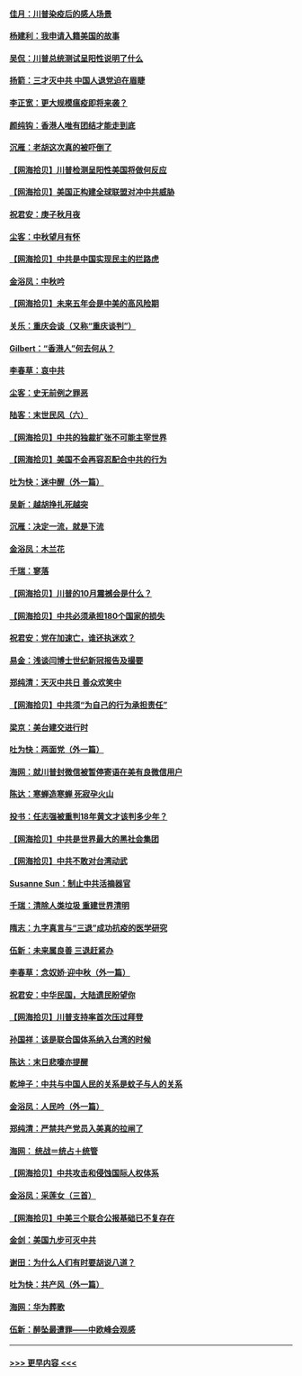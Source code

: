 #### [佳月：川普染疫后的感人场景](../pages/nsc993/n12456994.md?t=10062002) 
#### [杨建利：我申请入籍美国的故事](../pages/nsc993/n12455635.md?t=10062002) 
#### [吴侃：川普总统测试呈阳性说明了什么](../pages/nsc993/n12451869.md?t=10062002) 
#### [扬箭：三才灭中共 中国人退党迫在眉睫](../pages/nsc993/n12451842.md?t=10062002) 
#### [李正宽：更大规模瘟疫即将来袭？](../pages/nsc993/n12451455.md?t=10062002) 
#### [颜纯钩：香港人唯有团结才能走到底](../pages/nsc993/n12450870.md?t=10062002) 
#### [沉雁：老胡这次真的被吓倒了](../pages/nsc993/n12449796.md?t=10062002) 
#### [【网海拾贝】川普检测呈阳性美国将做何反应](../pages/nsc993/n12449042.md?t=10062002) 
#### [【网海拾贝】美国正构建全球联盟对冲中共威胁](../pages/nsc993/n12446580.md?t=10062002) 
#### [祝君安：庚子秋月夜](../pages/nsc993/n12445870.md?t=10062002) 
#### [尘客：中秋望月有怀](../pages/nsc993/n12444632.md?t=10062002) 
#### [【网海拾贝】中共是中国实现民主的拦路虎](../pages/nsc993/n12443573.md?t=10062002) 
#### [金浴凤：中秋吟](../pages/nsc993/n12441773.md?t=10062002) 
#### [【网海拾贝】未来五年会是中美的高风险期](../pages/nsc993/n12440760.md?t=10062002) 
#### [关乐：重庆会谈（又称“重庆谈判”）](../pages/nsc993/n12437525.md?t=10062002) 
#### [Gilbert：“香港人”何去何从？](../pages/nsc993/n12435894.md?t=10062002) 
#### [李春草：哀中共](../pages/nsc993/n12435874.md?t=10062002) 
#### [尘客：史无前例之罪恶](../pages/nsc993/n12435762.md?t=10062002) 
#### [陆客：末世民风（六）](../pages/nsc993/n12435354.md?t=10062002) 
#### [【网海拾贝】中共的独裁扩张不可能主宰世界](../pages/nsc993/n12435151.md?t=10062002) 
#### [【网海拾贝】美国不会再容忍配合中共的行为](../pages/nsc993/n12433808.md?t=10062002) 
#### [吐为快：迷中醒（外一篇）](../pages/nsc993/n12433585.md?t=10062002) 
#### [吴新：越胡挣扎死越突](../pages/nsc993/n12433562.md?t=10062002) 
#### [沉雁：决定一流，就是下流](../pages/nsc993/n12432128.md?t=10062002) 
#### [金浴凤：木兰花](../pages/nsc993/n12432124.md?t=10062002) 
#### [千瑞：寥落](../pages/nsc993/n12432071.md?t=10062002) 
#### [【网海拾贝】川普的10月震撼会是什么？](../pages/nsc993/n12431624.md?t=10062002) 
#### [【网海拾贝】中共必须承担180个国家的损失](../pages/nsc993/n12428893.md?t=10062002) 
#### [祝君安：党在加速亡，谁还执迷欢？](../pages/nsc993/n12428652.md?t=10062002) 
#### [易金：浅谈闫博士世纪新冠报告及撮要](../pages/nsc993/n12426822.md?t=10062002) 
#### [郑纯清：天灭中共日 善众欢笑中](../pages/nsc993/n12426784.md?t=10062002) 
#### [【网海拾贝】中共须“为自己的行为承担责任”](../pages/nsc993/n12426067.md?t=10062002) 
#### [梁京：美台建交进行时](../pages/nsc993/n12424066.md?t=10062002) 
#### [吐为快：两面党（外一篇）](../pages/nsc993/n12424043.md?t=10062002) 
#### [海网：就川普封微信被暂停寄语在美有良微信用户](../pages/nsc993/n12424021.md?t=10062002) 
#### [陈达：寒蝉造寒蝉 死寂孕火山](../pages/nsc993/n12423958.md?t=10062002) 
#### [投书：任志强被重判18年黄文才该判多少年？](../pages/nsc993/n12423672.md?t=10062002) 
#### [【网海拾贝】中共是世界最大的黑社会集团](../pages/nsc993/n12423543.md?t=10062002) 
#### [【网海拾贝】中共不敢对台湾动武](../pages/nsc993/n12421418.md?t=10062002) 
#### [Susanne Sun：制止中共活摘器官](../pages/nsc993/n12419654.md?t=10062002) 
#### [千瑞：清除人类垃圾 重建世界清明](../pages/nsc993/n12419414.md?t=10062002) 
#### [隋志：九字真言与“三退”成功抗疫的医学研究](../pages/nsc993/n12419248.md?t=10062002) 
#### [伍新：未来属良善 三退赶紧办](../pages/nsc993/n12418496.md?t=10062002) 
#### [李春草：念奴娇·迎中秋（外一篇）](../pages/nsc993/n12418465.md?t=10062002) 
#### [祝君安：中华民国，大陆遗民盼望你](../pages/nsc993/n12418089.md?t=10062002) 
#### [【网海拾贝】川普支持率首次压过拜登](../pages/nsc993/n12418050.md?t=10062002) 
#### [孙国祥：该是联合国体系纳入台湾的时候](../pages/nsc993/n12417369.md?t=10062002) 
#### [陈达：末日悲嚎亦提醒](../pages/nsc993/n12416736.md?t=10062002) 
#### [乾坤子：中共与中国人民的关系是蚊子与人的关系](../pages/nsc993/n12416632.md?t=10062002) 
#### [金浴凤：人民吟（外一篇）](../pages/nsc993/n12416567.md?t=10062002) 
#### [郑纯清：严禁共产党员入美真的拉闸了](../pages/nsc993/n12416550.md?t=10062002) 
#### [海网： 统战＝统占＋统管](../pages/nsc993/n12416404.md?t=10062002) 
#### [【网海拾贝】中共攻击和侵蚀国际人权体系](../pages/nsc993/n12416250.md?t=10062002) 
#### [金浴凤：采莲女（三首）](../pages/nsc993/n12415517.md?t=10062002) 
#### [【网海拾贝】中美三个联合公报基础已不复存在](../pages/nsc993/n12415054.md?t=10062002) 
#### [金剑：美国九步可灭中共](../pages/nsc993/n12413183.md?t=10062002) 
#### [谢田：为什么人们有时要胡说八道？](../pages/nsc993/n12411861.md?t=10062002) 
#### [吐为快：共产风（外一篇）](../pages/nsc993/n12411761.md?t=10062002) 
#### [海网：华为葬歌](../pages/nsc993/n12410381.md?t=10062002) 
#### [伍新：醉坠最遭罪——中欧峰会观感](../pages/nsc993/n12410364.md?t=10062002) 

----
#### [ >>> 更早内容 <<< ](../indexes/nsc993-earlier.md)
